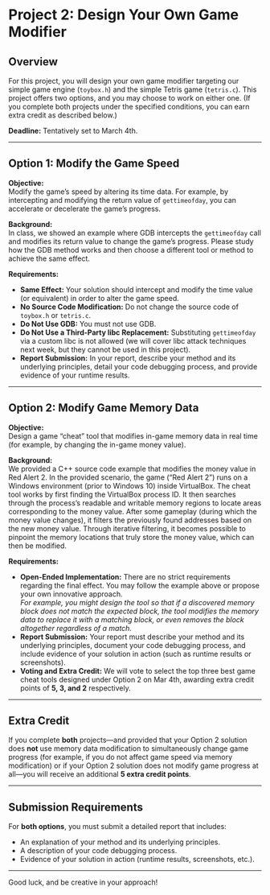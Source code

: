 # Project 2: Design Your Own Game Modifier

## Overview
For this project, you will design your own game modifier targeting our simple game engine (`toybox.h`) and the simple Tetris game (`tetris.c`). This project offers two options, and you may choose to work on either one. (If you complete both projects under the specified conditions, you can earn extra credit as described below.)

**Deadline:** Tentatively set to March 4th.

---

## Option 1: Modify the Game Speed

**Objective:**  
Modify the game’s speed by altering its time data. For example, by intercepting and modifying the return value of `gettimeofday`, you can accelerate or decelerate the game’s progress.

**Background:**  
In class, we showed an example where GDB intercepts the `gettimeofday` call and modifies its return value to change the game’s progress. Please study how the GDB method works and then choose a different tool or method to achieve the same effect.

**Requirements:**  
- **Same Effect:** Your solution should intercept and modify the time value (or equivalent) in order to alter the game speed.
- **No Source Code Modification:** Do not change the source code of `toybox.h` or `tetris.c`.
- **Do Not Use GDB:** You must not use GDB.
- **Do Not Use a Third-Party libc Replacement:** Substituting `gettimeofday` via a custom libc is not allowed (we will cover libc attack techniques next week, but they cannot be used in this project).
- **Report Submission:** In your report, describe your method and its underlying principles, detail your code debugging process, and provide evidence of your runtime results.

---

## Option 2: Modify Game Memory Data

**Objective:**  
Design a game “cheat” tool that modifies in-game memory data in real time (for example, by changing the in-game money value).

**Background:**  
We provided a C++ source code example that modifies the money value in Red Alert 2. In the provided scenario, the game (“Red Alert 2”) runs on a Windows environment (prior to Windows 10) inside VirtualBox. The cheat tool works by first finding the VirtualBox process ID. It then searches through the process’s readable and writable memory regions to locate areas corresponding to the money value. After some gameplay (during which the money value changes), it filters the previously found addresses based on the new money value. Through iterative filtering, it becomes possible to pinpoint the memory locations that truly store the money value, which can then be modified.

**Requirements:**  
- **Open-Ended Implementation:** There are no strict requirements regarding the final effect. You may follow the example above or propose your own innovative approach.  
  *For example, you might design the tool so that if a discovered memory block does not match the expected block, the tool modifies the memory data to replace it with a matching block, or even removes the block altogether regardless of a match.*
- **Report Submission:** Your report must describe your method and its underlying principles, document your code debugging process, and include evidence of your solution in action (such as runtime results or screenshots).
- **Voting and Extra Credit:** We will vote to select the top three best game cheat tools designed under Option 2 on Mar 4th, awarding extra credit points of **5, 3, and 2** respectively.

---

## Extra Credit

If you complete **both** projects—and provided that your Option 2 solution does **not** use memory data modification to simultaneously change game progress (for example, if you do not affect game speed via memory modification) or if your Option 2 solution does not modify game progress at all—you will receive an additional **5 extra credit points**.

---

## Submission Requirements

For **both options**, you must submit a detailed report that includes:
- An explanation of your method and its underlying principles.
- A description of your code debugging process.
- Evidence of your solution in action (runtime results, screenshots, etc.).

---

Good luck, and be creative in your approach!
